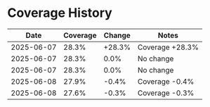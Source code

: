# Coverage History

| Date | Coverage | Change | Notes |
|------|----------|--------|-------|
| 2025-06-07 | 28.3% | +28.3% | Coverage +28.3% |
| 2025-06-07 | 28.3% | 0.0% | No change |
| 2025-06-07 | 28.3% | 0.0% | No change |
| 2025-06-08 | 27.9% | -0.4% | Coverage -0.4% |
| 2025-06-08 | 27.6% | -0.3% | Coverage -0.3% |
